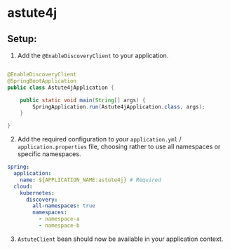 # astute4j


## Setup:
1. Add the `@EnableDiscoveryClient` to your application.
```java

@EnableDiscoveryClient
@SpringBootApplication
public class Astute4jApplication {

    public static void main(String[] args) {
        SpringApplication.run(Astute4jApplication.class, args);
    }

}
```

2. Add the required configuration to your `application.yml` / `application.properties` file, choosing rather to use all namespaces or specific namespaces.
```yml
spring:
  application:
    name: ${APPLICATION_NAME:astute4j} # Required
  cloud:
    kubernetes:
      discovery:
        all-namespaces: true 
        namespaces:
          - namespace-a
          - namespace-b
```
3. `AstuteClient` bean should now be available in your application context.
